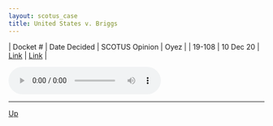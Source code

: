```yaml
---
layout: scotus_case
title: United States v. Briggs
---
```


| Docket # | Date Decided | SCOTUS Opinion | Oyez |
| 19-108 | 10 Dec 20 | [Link](https://www.supremecourt.gov/opinions/20pdf/592us1r06_5ifl.pdf) | [Link](https://www.oyez.org/cases/2020/19-108) |

<audio controls>
   <source src='./resources/19-108.mp3' type='audio/mpeg'>
</audio>

<object data='./resources/19-108.pdf' type='application/pdf'></object>

---

[Up](./README.md)